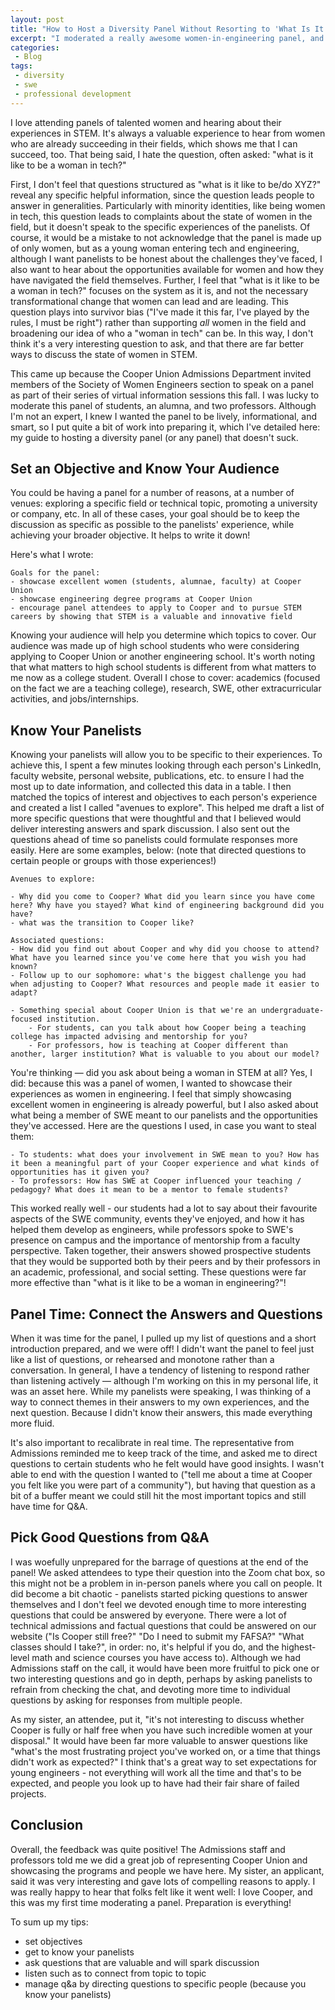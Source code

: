 ```yaml
---
layout: post
title: "How to Host a Diversity Panel Without Resorting to 'What Is It Like?'" 
excerpt: "I moderated a really awesome women-in-engineering panel, and here's how"
categories:
 - Blog
tags:
 - diversity
 - swe
 - professional development
---
```


I love attending panels of talented women and hearing about their experiences in STEM. It's always a valuable experience to hear from women who are already succeeding in their fields, which shows me that I can succeed, too. That being said, I hate the question, often asked: "what is it like to be a woman in tech?" 

First, I don't feel that questions structured as "what is it like to be/do XYZ?" reveal any specific helpful information, since the question leads people to answer in generalities. Particularly with minority identities, like being women in tech, this question leads to complaints about the state of women in the field, but it doesn't speak to the specific experiences of the panelists. Of course, it would be a mistake to not acknowledge that the panel is made up of only women, but as a young woman entering tech and engineering, although I want panelists to be honest about the challenges they've faced, I also want to hear about the opportunities available for women and how they have navigated the field themselves. Further, I feel that "what is it like to be a woman in tech?" focuses on the system as it is, and not the necessary transformational change that women can lead and are leading. This question plays into survivor bias ("I've made it this far, I've played by the rules, I must be right") rather than supporting *all* women in the field and broadening our idea of who a "woman in tech" can be. In this way, I don't think it's a very interesting question to ask, and that there are far better ways to discuss the state of women in STEM.

This came up because the Cooper Union Admissions Department invited members of the Society of Women Engineers section to speak on a panel as part of their series of virtual information sessions this fall. I was lucky to moderate this panel of students, an alumna, and two professors. Although I'm not an expert, I knew I wanted the panel to be lively, informational, and smart, so I put quite a bit of work into preparing it, which I've detailed here: my guide to hosting a diversity panel (or any panel) that doesn't suck. 

## Set an Objective and Know Your Audience

You could be having a panel for a number of reasons, at a number of venues: exploring a specific field or technical topic, promoting a university or company, etc. In all of these cases, your goal should be to keep the discussion as specific as possible to the panelists' experience, while achieving your broader objective. It helps to write it down!

Here's what I wrote: 

```
Goals for the panel:
- showcase excellent women (students, alumnae, faculty) at Cooper Union
- showcase engineering degree programs at Cooper Union
- encourage panel attendees to apply to Cooper and to pursue STEM careers by showing that STEM is a valuable and innovative field
```

Knowing your audience will help you determine which topics to cover. Our audience was made up of high school students who were considering applying to Cooper Union or another engineering school. It's worth noting that what matters to high school students is different from what matters to me now as a college student. Overall I chose to cover: academics (focused on the fact we are a teaching college), research, SWE, other extracurricular activities, and jobs/internships.

## Know Your Panelists

Knowing your panelists will allow you to be specific to their experiences. To achieve this, I spent a few minutes looking through each person's LinkedIn, faculty website, personal website, publications, etc. to ensure I had the most up to date information, and collected this data in a table. I then matched the topics of interest and objectives to each person's experience and created a list I called "avenues to explore". This helped me draft a list of more specific questions that were thoughtful and that I believed would deliver interesting answers and spark discussion. I also sent out the questions ahead of time so panelists could formulate responses more easily. Here are some examples, below: (note that directed questions to certain people or groups with those experiences!)

```
Avenues to explore:

- Why did you come to Cooper? What did you learn since you have come here? Why have you stayed? What kind of engineering background did you have?
- what was the transition to Cooper like?

Associated questions:
- How did you find out about Cooper and why did you choose to attend? What have you learned since you've come here that you wish you had known?
- Follow up to our sophomore: what's the biggest challenge you had when adjusting to Cooper? What resources and people made it easier to adapt?

- Something special about Cooper Union is that we're an undergraduate-focused institution.
    - For students, can you talk about how Cooper being a teaching college has impacted advising and mentorship for you?
    - For professors, how is teaching at Cooper different than another, larger institution? What is valuable to you about our model?
```

You're thinking — did you ask about being a woman in STEM at all? Yes, I did: because this was a panel of women, I wanted to showcase their experiences as women in engineering. I feel that simply showcasing excellent women in engineering is already powerful, but I also asked about what being a member of SWE meant to our panelists and the opportunities they've accessed. Here are the questions I used, in case you want to steal them:

```
- To students: what does your involvement in SWE mean to you? How has it been a meaningful part of your Cooper experience and what kinds of opportunities has it given you?
- To professors: How has SWE at Cooper influenced your teaching / pedagogy? What does it mean to be a mentor to female students?
```

This worked really well - our students had a lot to say about their favourite aspects of the SWE community, events they've enjoyed, and how it has helped them develop as engineers, while professors spoke to SWE's presence on campus and the importance of mentorship from a faculty perspective. Taken together, their answers showed prospective students that they would be supported both by their peers and by their professors in an academic, professional, and social setting. These questions were far more effective than "what is it like to be a woman in engineering?"!

## Panel Time: Connect the Answers and Questions

When it was time for the panel, I pulled up my list of questions and a short introduction prepared, and we were off! I didn't want the panel to feel just like a list of questions, or rehearsed and monotone rather than a conversation. In general, I have a tendency of listening to respond rather than listening actively — although I'm working on this in my personal life, it was an asset here. While my panelists were speaking, I was thinking of a way to connect themes in their answers to my own experiences, and the next question. Because I didn't know their answers, this made everything more fluid.

It's also important to recalibrate in real time. The representative from Admissions reminded me to keep track of the time, and asked me to direct questions to certain students who he felt would have good insights. I wasn't able to end with the question I wanted to ("tell me about a time at Cooper you felt like you were part of a community"), but having that question as a bit of a buffer meant we could still hit the most important topics and still have time for Q&A.

## Pick Good Questions from Q&A

I was woefully unprepared for the barrage of questions at the end of the panel! We asked attendees to type their question into the Zoom chat box, so this might not be a problem in in-person panels where you call on people. It did become a bit chaotic - panelists started picking questions to answer themselves and I don't feel we devoted enough time to more interesting questions that could be answered by everyone. There were a lot of technical admissions and factual questions that could be answered on our website ("Is Cooper still free?" "Do I need to submit my FAFSA?" "What classes should I take?", in order: no, it's helpful if you do, and the highest-level math and science courses you have access to). Although we had Admissions staff on the call, it would have been more fruitful to pick one or two interesting questions and go in depth, perhaps by asking panelists to refrain from checking the chat, and devoting more time to individual questions by asking for responses from multiple people.

As my sister, an attendee, put it, "it's not interesting to discuss whether Cooper is fully or half free when you have such incredible women at your disposal." It would have been far more valuable to answer questions like "what's the most frustrating project you've worked on, or a time that things didn't work as expected?" I think that's a great way to set expectations for young engineers - not everything will work all the time and that's to be expected, and people you look up to have had their fair share of failed projects.

## Conclusion

Overall, the feedback was quite positive! The Admissions staff and professors told me we did a great job of representing Cooper Union and showcasing the programs and people we have here. My sister, an applicant, said it was very interesting and gave lots of compelling reasons to apply. I was really happy to hear that folks felt like it went well: I love Cooper, and this was my first time moderating a panel. Preparation is everything!

To sum up my tips:

- set objectives
- get to know your panelists
- ask questions that are valuable and will spark discussion
- listen such as to connect from topic to topic
- manage q&a by directing questions to specific people (because you know your panelists)
